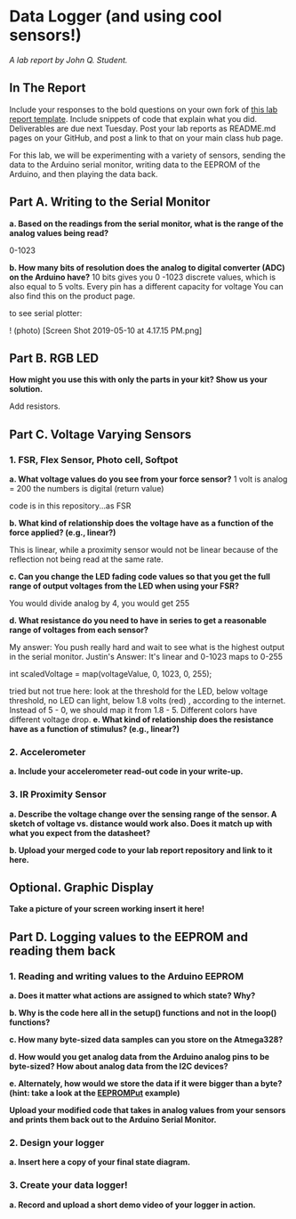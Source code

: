 # Data Logger (and using cool sensors!)

*A lab report by John Q. Student.*

## In The Report

Include your responses to the bold questions on your own fork of [this lab report template](https://github.com/FAR-Lab/IDD-Fa18-Lab2). Include snippets of code that explain what you did. Deliverables are due next Tuesday. Post your lab reports as README.md pages on your GitHub, and post a link to that on your main class hub page.

For this lab, we will be experimenting with a variety of sensors, sending the data to the Arduino serial monitor, writing data to the EEPROM of the Arduino, and then playing the data back.

## Part A.  Writing to the Serial Monitor
 
**a. Based on the readings from the serial monitor, what is the range of the analog values being read?**

0-1023
 
**b. How many bits of resolution does the analog to digital converter (ADC) on the Arduino have?**
10 bits gives you 0 -1023 discrete values, which is also equal to 5 volts. 
Every pin has a different capacity for voltage
You can also find this on the product page. 

to see serial plotter:

! (photo) [Screen Shot 2019-05-10 at 4.17.15 PM.png]
## Part B. RGB LED

**How might you use this with only the parts in your kit? Show us your solution.**

Add resistors.

## Part C. Voltage Varying Sensors 
 
### 1. FSR, Flex Sensor, Photo cell, Softpot

**a. What voltage values do you see from your force sensor?**
1 volt is analog = 200
the numbers is digital (return value) 

code is in this repository...as FSR

**b. What kind of relationship does the voltage have as a function of the force applied? (e.g., linear?)**

This is linear, while a proximity sensor would not be linear because of the reflection not being read at the same rate. 

**c. Can you change the LED fading code values so that you get the full range of output voltages from the LED when using your FSR?**

You would divide analog by 4, you would get 255

**d. What resistance do you need to have in series to get a reasonable range of voltages from each sensor?**

My answer: You push really hard and wait to see what is the highest output in the serial monitor.
Justin's Answer: It's linear and 0-1023 maps to 0-255

int scaledVoltage = map(voltageValue, 0, 1023, 0, 255);

tried but not true here: look at the threshold for the LED, below voltage threshold, no LED can light, below 1.8 volts (red) , according to the internet. Instead of 5 - 0, we should map it from 1.8 - 5. Different colors have different voltage drop. 
**e. What kind of relationship does the resistance have as a function of stimulus? (e.g., linear?)**

### 2. Accelerometer
 
**a. Include your accelerometer read-out code in your write-up.**

### 3. IR Proximity Sensor

**a. Describe the voltage change over the sensing range of the sensor. A sketch of voltage vs. distance would work also. Does it match up with what you expect from the datasheet?**

**b. Upload your merged code to your lab report repository and link to it here.**

## Optional. Graphic Display

**Take a picture of your screen working insert it here!**

## Part D. Logging values to the EEPROM and reading them back
 
### 1. Reading and writing values to the Arduino EEPROM

**a. Does it matter what actions are assigned to which state? Why?**

**b. Why is the code here all in the setup() functions and not in the loop() functions?**

**c. How many byte-sized data samples can you store on the Atmega328?**

**d. How would you get analog data from the Arduino analog pins to be byte-sized? How about analog data from the I2C devices?**

**e. Alternately, how would we store the data if it were bigger than a byte? (hint: take a look at the [EEPROMPut](https://www.arduino.cc/en/Reference/EEPROMPut) example)**

**Upload your modified code that takes in analog values from your sensors and prints them back out to the Arduino Serial Monitor.**

### 2. Design your logger
 
**a. Insert here a copy of your final state diagram.**

### 3. Create your data logger!
 
**a. Record and upload a short demo video of your logger in action.**

